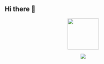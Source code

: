 ## Hi there 👋
<div id="header" align="center">
  <img src="https://giphy.com/stickers/purwadhikaschool-coding-programming-purwadhika-1sgetPM00wWqJpVUTl/giphy.gif" width="100"/>
</div>
<p align="center">
  <a href="https://skillicons.dev">
    <img  src="https://skillicons.dev/icons?i=react,nextjs,js,tailwind,html,css,alpinejs,redux,figma&perline=3" />
  </a>
</p>


<!--
**mohsen0146/mohsen0146** is a ✨ _special_ ✨ repository because its `README.md` (this file) appears on your GitHub profile.

Here are some ideas to get you started:

- 🔭 I’m currently working on ...
- 🌱 I’m currently learning ...
- 👯 I’m looking to collaborate on ...
- 🤔 I’m looking for help with ...
- 💬 Ask me about ...
- 📫 How to reach me: ...
- 😄 Pronouns: ...
- ⚡ Fun fact: ...
-->
